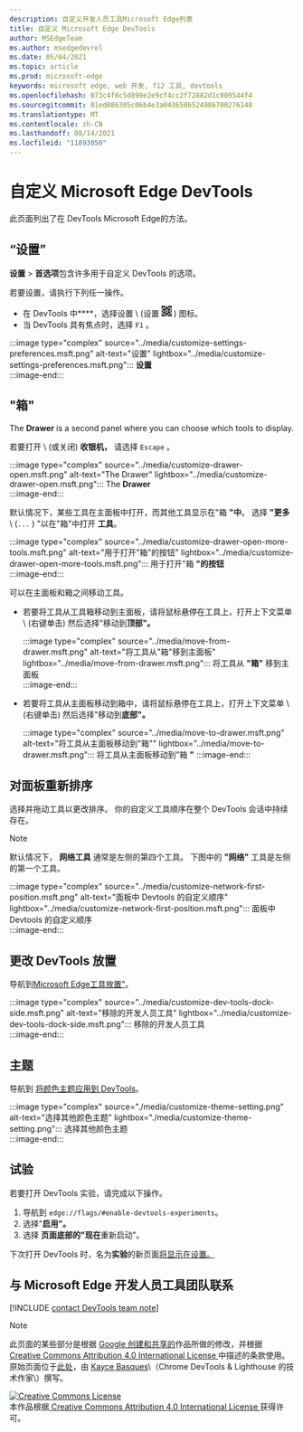 ```yaml
---
description: 自定义开发人员工具Microsoft Edge列表
title: 自定义 Microsoft Edge DevTools
author: MSEdgeTeam
ms.author: msedgedevrel
ms.date: 05/04/2021
ms.topic: article
ms.prod: microsoft-edge
keywords: microsoft edge, web 开发, f12 工具, devtools
ms.openlocfilehash: 073c4f8c5d899e2e9cf4cc2f72882d1c009544f4
ms.sourcegitcommit: 01ed086305c06b4e3a0436586524986700276148
ms.translationtype: MT
ms.contentlocale: zh-CN
ms.lasthandoff: 08/14/2021
ms.locfileid: "11893050"
---
```

<!-- Copyright Kayce Basques 

   Licensed under the Apache License, Version 2.0 (the "License");
   you may not use this file except in compliance with the License.
   You may obtain a copy of the License at

       https://www.apache.org/licenses/LICENSE-2.0

   Unless required by applicable law or agreed to in writing, software
   distributed under the License is distributed on an "AS IS" BASIS,
   WITHOUT WARRANTIES OR CONDITIONS OF ANY KIND, either express or implied.
   See the License for the specific language governing permissions and
   limitations under the License.  -->
# <a name="customize-microsoft-edge-devtools"></a>自定义 Microsoft Edge DevTools  

此页面列出了在 DevTools Microsoft Edge的方法。  

## <a name="settings"></a>“设置”  

**设置**  > **首选项**包含许多用于自定义 DevTools 的选项。  

若要设置，请执行下列任一操作。
*   在 DevTools 中****，选择设置 \ (设置 ![ ](../media/settings-icon-dark.msft.png) \) 图标。
*   当 DevTools 具有焦点时，选择 `F1` 。
    
:::image type="complex" source="../media/customize-settings-preferences.msft.png" alt-text="设置" lightbox="../media/customize-settings-preferences.msft.png":::
   **设置**  
:::image-end:::  

## <a name="drawer"></a>"箱"  

The **Drawer** is a second panel where you can choose which tools to display.  

若要打开 \ (或关闭\) **收银机，** 请选择 `Escape` 。  

:::image type="complex" source="../media/customize-drawer-open.msft.png" alt-text="The Drawer" lightbox="../media/customize-drawer-open.msft.png":::
   The **Drawer**  
:::image-end:::  

默认情况下，某些工具在主面板中打开，而其他工具显示在"箱 **"中**。  选择 **"更多** \ (`...` \) "以在"箱"中打开 **工具**。  

:::image type="complex" source="../media/customize-drawer-open-more-tools.msft.png" alt-text="用于打开"箱"的按钮" lightbox="../media/customize-drawer-open-more-tools.msft.png":::
   用于打开"箱 **"的按钮**  
:::image-end:::  

可以在主面板和箱之间移动工具。  

*   若要将工具从工具箱移动到主面板，请将鼠标悬停在工具上，打开上下文菜单 \ (右键单击\) 然后选择"移动到**顶部"。**  
    
    :::image type="complex" source="../media/move-from-drawer.msft.png" alt-text="将工具从"箱"移到主面板" lightbox="../media/move-from-drawer.msft.png":::
       将工具从 **"箱"** 移到主面板  
    :::image-end:::  
    
*   若要将工具从主面板移动到箱中，请将鼠标悬停在工具上，打开上下文菜单 \ (右键单击\) 然后选择"移动到**底部"。**  
    
    :::image type="complex" source="../media/move-to-drawer.msft.png" alt-text="将工具从主面板移动到"箱"" lightbox="../media/move-to-drawer.msft.png":::
       将工具从主面板移动到"箱 **"**
    :::image-end:::  
    

## <a name="reorder-panels"></a>对面板重新排序  

选择并拖动工具以更改排序。  你的自定义工具顺序在整个 DevTools 会话中持续存在。  

> [!NOTE]
> 默认情况下， **网络工具** 通常是左侧的第四个工具。  下图中的 **"网络"** 工具是左侧的第一个工具。  

:::image type="complex" source="../media/customize-network-first-position.msft.png" alt-text="面板中 Devtools 的自定义顺序" lightbox="../media/customize-network-first-position.msft.png":::
   面板中 Devtools 的自定义顺序  
:::image-end:::  

## <a name="change-devtools-placement"></a>更改 DevTools 放置  

导航到[Microsoft Edge工具放置"][DevToolsPlacement]。  

:::image type="complex" source="../media/customize-dev-tools-dock-side.msft.png" alt-text="移除的开发人员工具" lightbox="../media/customize-dev-tools-dock-side.msft.png":::
   移除的开发人员工具  
:::image-end:::  

## <a name="theme"></a>主题  

导航到 [将颜色主题应用到 DevTools][Theme]。  

:::image type="complex" source="./media/customize-theme-setting.png" alt-text="选择其他颜色主题" lightbox="./media/customize-theme-setting.png":::
   选择其他颜色主题  
:::image-end:::  

## <a name="experiments"></a>试验  

若要打开 DevTools 实验，请完成以下操作。  

1.  导航到 `edge://flags/#enable-devtools-experiments`。  
1.  选择"**启用"。**  
1.  选择 **页面底部的"现在**重新启动"。  

下次打开 DevTools 时，名为**实验**的新页面[将显示在设置。](#settings)  

## <a name="getting-in-touch-with-the-microsoft-edge-devtools-team"></a>与 Microsoft Edge 开发人员工具团队联系  

[!INCLUDE [contact DevTools team note](../includes/contact-devtools-team-note.md)]  

<!-- image links -->  

[ImageMoreIcon]: ../media/more-icon.msft.png  

<!-- links -->  

[DevToolsPlacement]: ./placement.md "更改 Microsoft Edge DevTools 放置 | Microsoft Docs"  
[Theme]: ./theme.md "将颜色主题应用到 DevTools |Microsoft Docs"  

> [!NOTE]
> 此页面的某些部分是根据 [Google 创建和共享的][GoogleSitePolicies]作品所做的修改，并根据[ Creative Commons Attribution 4.0 International License ][CCA4IL]中描述的条款使用。  
> 原始页面位于[此处](https://developers.google.com/web/tools/chrome-devtools/customize/index)，由 [Kayce Basques][KayceBasques]\（Chrome DevTools \& Lighthouse 的技术作家\）撰写。  

[![Creative Commons License][CCby4Image]][CCA4IL]  
本作品根据[ Creative Commons Attribution 4.0 International License ][CCA4IL]获得许可。  

[CCA4IL]: https://creativecommons.org/licenses/by/4.0  
[CCby4Image]: https://i.creativecommons.org/l/by/4.0/88x31.png  
[GoogleSitePolicies]: https://developers.google.com/terms/site-policies  
[KayceBasques]: https://developers.google.com/web/resources/contributors#kayce-basques  
